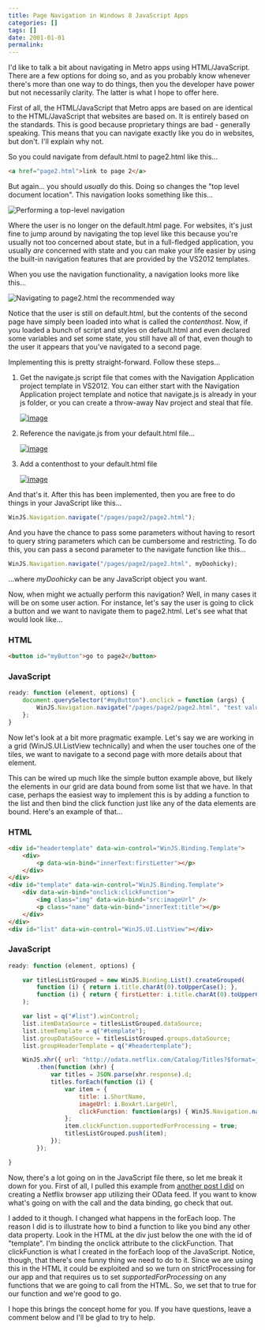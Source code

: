 ```yaml
---
title: Page Navigation in Windows 8 JavaScript Apps
categories: []
tags: []
date: 2001-01-01
permalink: 
---
```


I'd like to talk a bit about navigating in Metro apps using HTML/JavaScript. There are a few options for doing so, and as you probably know whenever there's more than one way to do things, then you the developer have power but not necessarily clarity.  The latter is what I hope to offer here.

First of all, the HTML/JavaScript that Metro apps are based on are identical to the HTML/JavaScript that websites are based on. It is entirely based on the standards. This is good because proprietary things are bad - generally speaking. This means that you can navigate exactly like you do in websites, but don't. I'll explain why not.

So you could navigate from default.html to page2.html like this...

``` html
<a href="page2.html">link to page 2</a>
```

But again... you should _usually_ do this. Doing so changes the "top level document location". This navigation looks something like this...

![Performing a top-level navigation](http://codefoster.blob.core.windows.net/site/image/dd88c575a65b494bb66f7fdafc69bb0b/win8pagenav_01_1.png "Performing a top-level navigation.")

Where the user is no longer on the default.html page. For websites, it's just fine to jump around by navigating the top level like this because you're usually not too concerned about state, but in a full-fledged application, you usually _are_ concerned with state and you can make your life easier by using the built-in navigation features that are provided by the VS2012 templates.

When you use the navigation functionality, a navigation looks more like this...

![Navigating to page2.html the recommended way](http://codefoster.blob.core.windows.net/site/image/785fed727068463aa6c7f6cc846ad69e/win8pagenav_02_1.png "Navigating to page2.html the recommended way.")

Notice that the user is still on default.html, but the contents of the second page have simply been loaded into what is called the _contenthost_. Now, if you loaded a bunch of script and styles on default.html and even declared some variables and set some state, you still have all of that, even though to the user it appears that you've navigated to a second page.

Implementing this is pretty straight-forward. Follow these steps...

1.  Get the navigate.js script file that comes with the Navigation Application project template in VS2012\. You can either start with the Navigation Application project template and notice that navigate.js is already in your js folder, or you can create a throw-away Nav project and steal that file.

	[![](http://codefoster.blob.core.windows.net/site/image/f7c50c8e2beb45cba09992ab12701c66/win8pagenav_03_1.png "image")](http://{fix}/image.axd?picture=Windows-Live-Writer/Windows-8-HTMLJS/47E0B8FB/image.png)
2.  Reference the navigate.js from your default.html file...

	[![](http://codefoster.blob.core.windows.net/site/image/4c5c779b13324e439c25c9607d87b96e/win8pagenav_04_1.png "image")](http://{fix}/image.axd?picture=Windows-Live-Writer/Windows-8-HTMLJS/011C4153/image.png)
3.  Add a contenthost to your default.html file

	[![](http://codefoster.blob.core.windows.net/site/image/17c6c9800bf44e65a1e194640f768f5e/win8pagenav_05_1.png "image")](http://{fix}/image.axd?picture=Windows-Live-Writer/Windows-8-HTMLJS/5A50BBC3/image.png)

And that's it. After this has been implemented, then you are free to do things in your JavaScript like this...

``` js
WinJS.Navigation.navigate("/pages/page2/page2.html");
```

And you have the chance to pass some parameters without having to resort to query string parameters which can be cumbersome and restricting. To do this, you can pass a second parameter to the navigate function like this...

``` js
WinJS.Navigation.navigate("/pages/page2/page2.html", myDoohicky);
```

...where _myDoohicky_ can be any JavaScript object you want.

Now, when might we actually perform this navigation? Well, in many cases it will be on some user action. For instance, let's say the user is going to click a button and we want to navigate them to page2.html. Let's see what that would look like...

### **HTML**

``` html
<button id="myButton">go to page2</button>
```

### **JavaScript**

``` js
ready: function (element, options) {
    document.querySelector("#myButton").onclick = function (args) {
        WinJS.Navigation.navigate("/pages/page2/page2.html", "test value");
    };
}
```

Now let's look at a bit more pragmatic example. Let's say we are working in a grid (WinJS.UI.ListView technically) and when the user touches one of the tiles, we want to navigate to a second page with more details about that element.

This can be wired up much like the simple button example above, but likely the elements in our grid are data bound from some list that we have. In that case, perhaps the easiest way to implement this is by adding a function to the list and then bind the click function just like any of the data elements are bound. Here's an example of that...

### **HTML**

``` html
<div id="headertemplate" data-win-control="WinJS.Binding.Template">
    <div>
        <p data-win-bind="innerText:firstLetter"></p>
    </div>
</div>
<div id="template" data-win-control="WinJS.Binding.Template">
    <div data-win-bind="onclick:clickFunction">
        <img class="img" data-win-bind="src:imageUrl" />
        <p class="name" data-win-bind="innerText:title"></p>
    </div>
</div>
<div id="list" data-win-control="WinJS.UI.ListView"></div>
```

### **JavaScript**

``` js
ready: function (element, options) {

    var titlesListGrouped = new WinJS.Binding.List().createGrouped(
        function (i) { return i.title.charAt(0).toUpperCase(); },
        function (i) { return { firstLetter: i.title.charAt(0).toUpperCase() }; }
    );

    var list = q("#list").winControl;
    list.itemDataSource = titlesListGrouped.dataSource;
    list.itemTemplate = q("#template");
    list.groupDataSource = titlesListGrouped.groups.dataSource;
    list.groupHeaderTemplate = q("#headertemplate");

    WinJS.xhr({ url: "http://odata.netflix.com/Catalog/Titles?$format=json&amp;$top=200" })
        .then(function (xhr) {
            var titles = JSON.parse(xhr.response).d;
            titles.forEach(function (i) {
                var item = {
                    title: i.ShortName,
                    imageUrl: i.BoxArt.LargeUrl,
                    clickFunction: function(args) { WinJS.Navigation.navigate("/pages/page2/page2.html", item); }
                };
                item.clickFunction.supportedForProcessing = true;
                titlesListGrouped.push(item);
            });
        });

}
```

Now, there's a lot going on in the JavaScript file there, so let me break it down for you. First of all, I pulled this example from [another post I did](/netflixstage1) on creating a Netflix browser app utilizing their OData feed. If you want to know what's going on with the call and the data binding, go check that out.

I added to it though. I changed what happens in the forEach loop. The reason I did is to illustrate how to bind a function to like you bind any other data property. Look in the HTML at the div just below the one with the id of "template". I'm binding the onclick attribute to the clickFunction. That clickFunction is what I created in the forEach loop of the JavaScript. Notice, though, that there's one funny thing we need to do to it. Since we are using this in the HTML it could be exploited and so we turn on strictProcessing for our app and that requires us to set _supportedForProcessing_ on any functions that we are going to call from the HTML. So, we set that to true for our function and we're good to go.

I hope this brings the concept home for you. If you have questions, leave a comment below and I'll be glad to try to help.